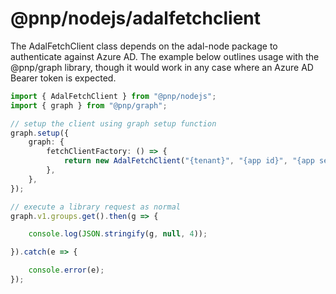 # @pnp/nodejs/adalfetchclient

The AdalFetchClient class depends on the adal-node package to authenticate against Azure AD. The example below
outlines usage with the @pnp/graph library, though it would work in any case where an Azure AD Bearer token is expected.

```TypeScript
import { AdalFetchClient } from "@pnp/nodejs";
import { graph } from "@pnp/graph";

// setup the client using graph setup function
graph.setup({
    graph: {
        fetchClientFactory: () => {
            return new AdalFetchClient("{tenant}", "{app id}", "{app secret}");
        },
    },
});

// execute a library request as normal
graph.v1.groups.get().then(g => {

    console.log(JSON.stringify(g, null, 4));

}).catch(e => {

    console.error(e);
});
```